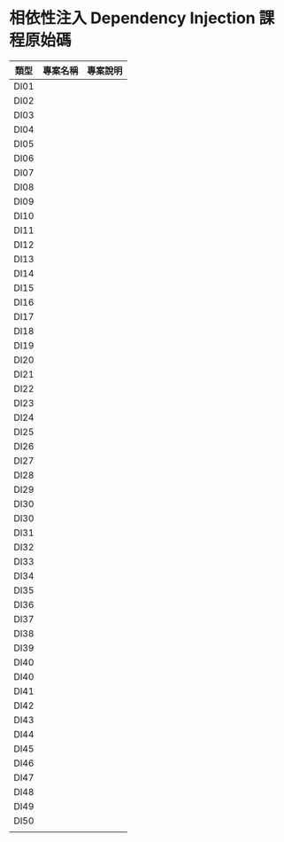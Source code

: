 # 相依性注入 Dependency Injection 課程原始碼

|類型|專案名稱|專案說明|
|-|-|-|
|DI01|||
|DI02|||
|DI03|||
|DI04|||
|DI05|||
|DI06|||
|DI07|||
|DI08|||
|DI09|||
|DI10|||
|DI11|||
|DI12|||
|DI13|||
|DI14|||
|DI15|||
|DI16|||
|DI17|||
|DI18|||
|DI19|||
|DI20|||
|DI21|||
|DI22|||
|DI23|||
|DI24|||
|DI25|||
|DI26|||
|DI27|||
|DI28|||
|DI29|||
|DI30|||
|DI30|||
|DI31|||
|DI32|||
|DI33|||
|DI34|||
|DI35|||
|DI36|||
|DI37|||
|DI38|||
|DI39|||
|DI40|||
|DI40|||
|DI41|||
|DI42|||
|DI43|||
|DI44|||
|DI45|||
|DI46|||
|DI47|||
|DI48|||
|DI49|||
|DI50|||
||||

